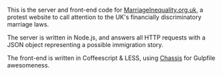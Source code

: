 This is the server and front-end code for [MarriageInequality.org.uk](http://marriageinequality.org.uk), a 
protest website to call attention to the UK's financially discriminatory marriage laws. 

The server is written in Node.js, and answers all HTTP requests with a JSON object representing a possible immigration story.

The front-end is written in Coffeescript & LESS, using [Chassis](https://github.com/doches/chassis) for Gulpfile awesomeness.
